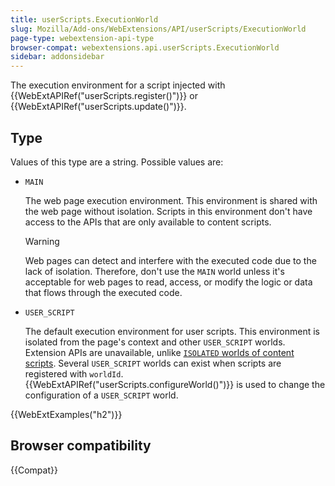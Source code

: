 ```yaml
---
title: userScripts.ExecutionWorld
slug: Mozilla/Add-ons/WebExtensions/API/userScripts/ExecutionWorld
page-type: webextension-api-type
browser-compat: webextensions.api.userScripts.ExecutionWorld
sidebar: addonsidebar
---
```


The execution environment for a script injected with {{WebExtAPIRef("userScripts.register()")}}
or {{WebExtAPIRef("userScripts.update()")}}.

## Type

Values of this type are a string. Possible values are:

- `MAIN`

  The web page execution environment. This environment is shared with the web page without isolation. Scripts in this environment don't have access to the APIs that are only available to content scripts.

  > [!WARNING]
  > Web pages can detect and interfere with the executed code due to the lack of isolation. Therefore, don't use the `MAIN` world unless it's acceptable for web pages to read, access, or modify the logic or data that flows through the executed code.

- `USER_SCRIPT`

  The default execution environment for user scripts. This environment is isolated from the page's context and other `USER_SCRIPT` worlds. Extension APIs are unavailable, unlike [`ISOLATED` worlds of content scripts](/en-US/docs/Mozilla/Add-ons/WebExtensions/API/scripting/ExecutionWorld). Several `USER_SCRIPT` worlds can exist when scripts are registered with `worldId`. {{WebExtAPIRef("userScripts.configureWorld()")}} is used to change the configuration of a `USER_SCRIPT` world.

{{WebExtExamples("h2")}}

## Browser compatibility

{{Compat}}
